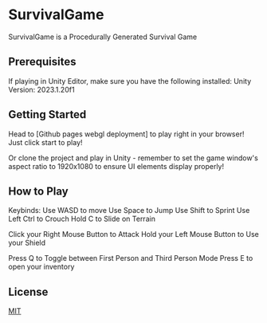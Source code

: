 # SurvivalGame

SurvivalGame is a Procedurally Generated Survival Game 

## Prerequisites

If playing in Unity Editor, make sure you have the following installed:
Unity Version: 2023.1.20f1

## Getting Started
Head to [Github pages webgl deployment] to play right in your browser!
Just click start to play!

Or clone the project and play in Unity - remember to set the game window's aspect ratio to 1920x1080 to ensure UI elements display properly!

## How to Play

Keybinds:
Use WASD to move
Use Space to Jump
Use Shift to Sprint
Use Left Ctrl to Crouch
Hold C to Slide on Terrain

Click your Right Mouse Button to Attack
Hold your Left Mouse Button to Use your Shield

Press Q to Toggle between First Person and Third Person Mode
Press E to open your inventory

## License

[MIT](https://choosealicense.com/licenses/mit/)